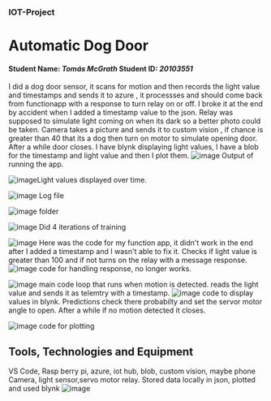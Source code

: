 ### IOT-Project

# Automatic Dog Door
#### Student Name: *Tomás McGrath*   Student ID: *20103551*

I did a dog door sensor, it scans for motion and then records the light value and timestamps and sends it to azure , it processses and should come back from functionapp with a response to turn relay on or off.
I broke it at the end by accident when I added a timestamp value to the json.
Relay was supposed to simulate light coming on when its dark so a better photo could be taken.
Camera takes a picture and sends it to custom vision , if chance is greater than 40 that its a dog then turn on motor to simulate opening door. 
After a while door closes.
I have blynk displaying light values, I have a blob for the timestamp and light value and then I plot them.
![image](https://github.com/user-attachments/assets/0ead296d-ba2c-4bb9-a0f9-48c1eec4a2b4)
Output of running the app.

![image](https://github.com/user-attachments/assets/e48714f2-942e-4713-a415-8ab781e2e1d1
)Light values displayed over time.

![image](https://github.com/user-attachments/assets/bd6677a2-d8da-44f3-957a-d79c0be9c887)
Log file

![image](https://github.com/user-attachments/assets/e2ccdad8-a5af-4f7d-8e02-a29c98a9964f)
folder

![image](https://github.com/user-attachments/assets/f23459a9-da45-4f69-be10-01537d67dc36)
Did 4 iterations of training

![image](https://github.com/user-attachments/assets/55a5ba5a-c7d8-4b0f-80c9-a9f7f42775ea)
Here was the code for my function app, it didn't work in the end after I added a timestamp and I wasn't able to fix it.
Checks if light value is greater than 100 and if not turns on the relay with a message response.
![image](https://github.com/user-attachments/assets/642fd08c-ee07-40b6-9e95-c8b7dfc8d840)
code for handling response, no longer works.

![image](https://github.com/user-attachments/assets/6394385d-b008-43f6-8fd4-9ea6540d2ac6)
main code loop that runs when motion is detected. reads the light value and sends it as telemtry with a timestamp.
![image](https://github.com/user-attachments/assets/3e08e424-c1a9-467d-8594-6f1450c469f5)
code to display values in blynk.
Predictions check there probabilty and set the servor motor angle to open.
After a while if no motion detected it closes.

![image](https://github.com/user-attachments/assets/26c27641-2aa9-4fc5-a3a2-2ceffa226c51)
code for plotting

## Tools, Technologies and Equipment

VS Code, Rasp berry pi, azure, iot hub, blob, custom vision, maybe phone
Camera, light sensor,servo motor  relay.
Stored data locally in json, plotted and used blynk
![image](https://github.com/user-attachments/assets/98e044c1-ce7c-4672-bacf-43175442522a)



